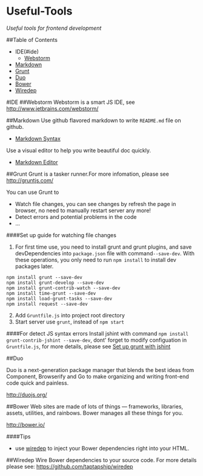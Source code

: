 Useful-Tools
============

*Useful tools for frontend development*

##Table of Contents
- IDE(#ide)
	- [Webstorm](#Webstorm)
- [Markdown](#markdown)
- [Grunt](#grunt)
- [Duo](#duo)
- [Bower](#bower)
- [Wiredep](#wiredep)

#IDE
##Webstorm
Webstorm is a smart JS IDE, see http://www.jetbrains.com/webstorm/

##Markdown
Use github flavored markdown to write ```README.md``` file on github.

- [Markdown Syntax](https://guides.github.com/features/mastering-markdown/)

Use a visual editor to help you write beautiful doc quickly.

- [Markdown Editor](http://jbt.github.io/markdown-editor/)

##Grunt
Grunt is a tasker runner.For more infomation, please see http://gruntjs.com/

You can use Grunt to 

- Watch file changes, you can see changes by refresh the page in browser, no need to manually restart server any more! 
- Detect errors and potential problems in the code
- ...

####Set up guide for watching file changes

1. For first time use, you need to install grunt and grunt plugins, and save devDependencies into ```package.json``` file with command```--save-dev```. With these operations, you only need to run ```npm install``` to install dev packages later.
```
npm install grunt --save-dev
npm install grunt-develop --save-dev
npm install grunt-contrib-watch --save-dev
npm install time-grunt --save-dev
npm install load-grunt-tasks --save-dev
npm install request --save-dev
```
2. Add ```Gruntfile.js``` into project root directory
3. Start server use ```grunt```, instead of ```npm start```

####For detect JS syntax errors
Install jshint with command ```npm install grunt-contrib-jshint --save-dev```, dont' forget to modify configuation in ```Gruntfile.js```, for more details, please see [Set up grunt with jshint](http://fcfeibel.com/blog/2013/07/28/grunt-quickstart-set-up-grunt-with-jshint/)


##Duo 

Duo is a next-generation package manager that blends the best ideas from Component, Browserify and Go to make organizing and writing front-end code quick and painless.

http://duojs.org/ 


##Bower
Web sites are made of lots of things — frameworks, libraries, assets, utilities, and rainbows. Bower manages all these things for you.

http://bower.io/

####Tips
- use [wiredep](#wiredep) to inject your Bower dependencies right into your HTML.

##Wiredep
Wire Bower dependencies to your source code. For more details please see: https://github.com/taptapship/wiredep